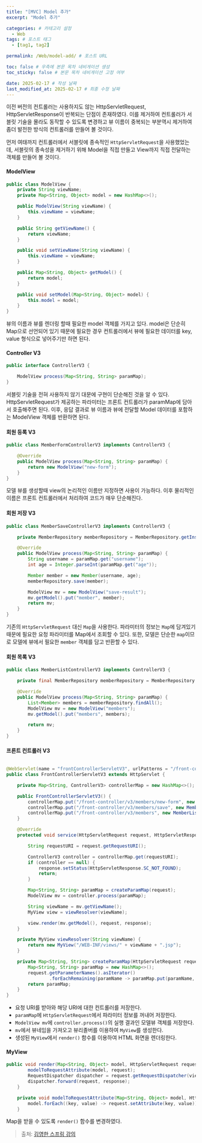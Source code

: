 ```yaml
---
title: "[MVC] Model 추가"
excerpt: "Model 추가"

categories: # 카테고리 설정
  - Web
tags: # 포스트 태그
  - [tag1, tag2]

permalink: /Web/model-add/ # 포스트 URL

toc: false # 우측에 본문 목차 네비게이션 생성
toc_sticky: false # 본문 목차 네비게이션 고정 여부

date: 2025-02-17 # 작성 날짜
last_modified_at: 2025-02-17 # 최종 수정 날짜
---
```


이전 버전의 컨트롤러는 사용하지도 않는  HttpServletRequest, HttpServletResponse이 반복되는 단점이 존재하였다. 이를 제거하여 컨트롤러가 서블릿 기술을 몰라도 동작할 수 있도록 변경하고 뷰 이름이 중복되는 부분역시 제거하여 좀더 발전한 방식의 컨트롤러를 만들어 볼 것이다.

먼저 여태까지 컨트롤러에서 서블릿에 종속적인 `HttpServletRequest`을 사용했었는데, 서블릿의 종속성을 제거하기 위해 Model을 직접 만들고 View까지 직접 전달하는 객체를 만들어 볼 것이다.

#### ModelView
```java
public class ModelView {
    private String viewName;
    private Map<String, Object> model = new HashMap<>();

    public ModelView(String viewName) {
        this.viewName = viewName;
    }

    public String getViewName() {
        return viewName;
    }

    public void setViewName(String viewName) {
        this.viewName = viewName;
    }

    public Map<String, Object> getModel() {
        return model;
    }

    public void setModel(Map<String, Object> model) {
        this.model = model;
    }
}
```
뷰의 이름과 뷰를 렌더링 할때 필요한 model 객체를 가지고 있다. model은 단순히 Map으로 선언되어 있기 때문에 필요한 경우 컨트롤러에서 뷰에 필요한 데이터를 key, value 형식으로 넣어주기만 하면 된다.

#### Controller V3
```java
public interface ControllerV3 {

    ModelView process(Map<String, String> paramMap);
}
```
서블릿 기술을 전혀 사용하지 않기 대문에 구현이 단순해진 것을 알 수 있다. HttpServletRequest가 제공하는 파라미터는 프론트 컨트롤러가 paramMap에 담아서 호출해주면 된다. 이후, 응답 결과로 뷰 이름과 뷰에 전달할 Model 데이터를 포함하는 ModelView 객체를 반환하면 된다.

#### 회원 등록 V3

```java
public class MemberFormControllerV3 implements ControllerV3 {

    @Override
    public ModelView process(Map<String, String> paramMap) {
        return new ModelView("new-form");
    }
}
```
모델 뷰를 생성할때 view의 논리적인 이름만 지정하면 사용이 가능하다. 이후 물리적인 이름은 프론트 컨트롤러에서 처리하여 코드가 매우 단순해진다.

#### 회원 저장 V3

```java
public class MemberSaveControllerV3 implements ControllerV3 {

    private MemberRepository memberRepository = MemberRepository.getInstance();

    @Override
    public ModelView process(Map<String, String> paramMap) {
        String username = paramMap.get("username");
        int age = Integer.parseInt(paramMap.get("age"));

        Member member = new Member(username, age);
        memberRepository.save(member);

        ModelView mv = new ModelView("save-result");
        mv.getModel().put("member", member);
        return mv;
    }
}
```
기존의 `HttpServletRequest` 대신 `Map`을 사용한다. 파라미터의 정보는 `Map`에 담겨있기때문에 필요한 요청 파라미터를 Map에서 조회할 수 있다. 또한, 모델은 단순한 `map`이므로 모델에 뷰에서 필요한 `member` 객체를 담고 반환할 수 있다.

#### 회원 목록 V3
```java
public class MemberListControllerV3 implements ControllerV3 {

    private final MemberRepository memberRepository = MemberRepository.getInstance();

    @Override
    public ModelView process(Map<String, String> paramMap) {
        List<Member> members = memberRepository.findAll();
        ModelView mv = new ModelView("members");
        mv.getModel().put("members", members);

        return mv;
    }
}
```

#### 프론트 컨트롤러 V3
```java

@WebServlet(name = "frontControllerServletV3", urlPatterns = "/front-controller/v3/*")
public class FrontControllerServletV3 extends HttpServlet {

    private Map<String, ControllerV3> controllerMap = new HashMap<>();

    public FrontControllerServletV3() {
        controllerMap.put("/front-controller/v3/members/new-form", new MemberFormControllerV3());
        controllerMap.put("/front-controller/v3/members/save", new MemberSaveControllerV3());
        controllerMap.put("/front-controller/v3/members", new MemberListControllerV3());
    }

    @Override
    protected void service(HttpServletRequest request, HttpServletResponse response) throws ServletException, IOException {

        String requestURI = request.getRequestURI();

        ControllerV3 controller = controllerMap.get(requestURI);
        if (controller == null) {
            response.setStatus(HttpServletResponse.SC_NOT_FOUND);
            return;
        }

        Map<String, String> paramMap = createParamMap(request);
        ModelView mv = controller.process(paramMap);

        String viewName = mv.getViewName();
        MyView view = viewResolver(viewName);

        view.render(mv.getModel(), request, response);
    }

    private MyView viewResolver(String viewName) {
        return new MyView("/WEB-INF/views/" + viewName + ".jsp");
    }

    private Map<String, String> createParamMap(HttpServletRequest request) {
        Map<String, String> paramMap = new HashMap<>();
        request.getParameterNames().asIterator()
                .forEachRemaining(paramName -> paramMap.put(paramName, request.getParameter(paramName)));
        return paramMap;
    }
}
```
- 요청 URI를 받아와 해당 URI에 대한 컨트롤러를 저장한다.
- `paramMap`에 `HttpServletRequest`에서 파라미터 정보를 꺼내어 저장한다.
- `ModelView mv`에 `controller.process()`의 실행 결과인 모델뷰 객체를 저장한다.
- `mv`에서 뷰네임을 가져오고 뷰리졸버를 이용하여 `MyView`를 생성한다.
- 생성된 `MyView`에서 `render()` 함수를 이용하여 HTML 화면을 렌더링한다.

#### MyView
```java
public void render(Map<String, Object> model, HttpServletRequest request, HttpServletResponse response) throws ServletException, IOException {
        modelToRequestAttribute(model, request);
        RequestDispatcher dispatcher = request.getRequestDispatcher(viewPath);
        dispatcher.forward(request, response);
    }

    private void modelToRequestAttribute(Map<String, Object> model, HttpServletRequest request) {
        model.forEach((key, value) -> request.setAttribute(key, value));
    }
```
Map을 받을 수 있도록 `render()` 함수를 변경하였다.


> 출처: [김영한 스프링 강의](https://www.inflearn.com/roadmaps/373)